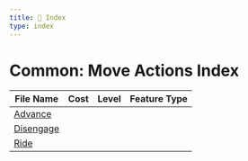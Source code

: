```yaml
---
title: 📑 Index
type: index
---
```


# Common: Move Actions Index

| File Name                 | Cost | Level | Feature Type |
| ------------------------- | ---- | ----- | ------------ |
| [Advance](../Advance)     |      |       |              |
| [Disengage](../Disengage) |      |       |              |
| [Ride](../Ride)           |      |       |              |
